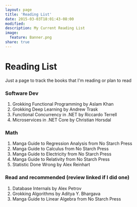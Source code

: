 ```yaml
---
layout: page
title: 'Reading List'
date: 2015-03-03T18:01:43-08:00
modified:
description: My Current Reading List
image:
  feature: Banner.png
share: true
---
```


# Reading List

Just a page to track the books that I'm reading or plan to read

### Software Dev

1. Grokking Functional Programming by Aslam Khan
1. Grokking Deep Learning by Andrew Trask
1. Functional Concurrency in .NET by Riccardo Terrell
1. Microservices in .NET Core by Christian Horsdal

### Math

1. Manga Guide to Regression Analysis from No Starch Press
1. Manga Guide to Calculus from No Starch Press
1. Manga Guide to Electricity from No Starch Press
1. Manga Guide to Relativity from No Starch Press
1. Statistic Done Wrong by Alex Reinhart

### Read and recommended (review linked if I did one)

1. Database Internals by Alex Petrov
1. Grokking Algorithms by Aditya Y. Bhargava
1. Manga Guide to Linear Algebra from No Starch Press

